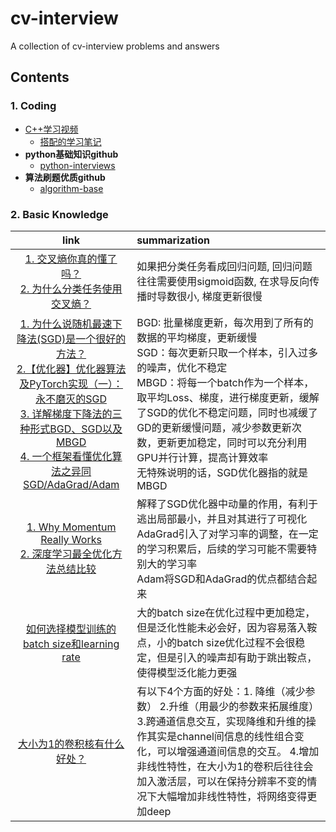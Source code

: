 # cv-interview
A collection of cv-interview problems and answers

## Contents
### 1. Coding
- [C++学习视频](https://www.bilibili.com/video/BV1et411b73Z?from=search&seid=18167644560005164073)
  - [搭配的学习笔记](https://blog.csdn.net/ClaireSy/article/details/108422945) 
- __python基础知识github__
  - [python-interviews](https://github.com/revotu/python-interviews)
- __算法刷题优质github__
  - [algorithm-base](https://github.com/chefyuan/algorithm-base)

### 2. Basic Knowledge

|    link    | summarization |
| :---: | :--- |
| [1. 交叉熵你真的懂了吗？](https://zhuanlan.zhihu.com/p/61944055) <br> [2. 为什么分类任务使用交叉熵？](https://zhuanlan.zhihu.com/p/104130889) | 如果把分类任务看成回归问题, 回归问题往往需要使用sigmoid函数, 在求导反向传播时导数很小, 梯度更新很慢|
| [1. 为什么说随机最速下降法(SGD)是一个很好的方法？](https://zhuanlan.zhihu.com/p/27609238)<br>[ 2.【优化器】优化器算法及PyTorch实现（一）：永不磨灭的SGD ](https://zhuanlan.zhihu.com/p/77503211)<br>[3. 详解梯度下降法的三种形式BGD、SGD以及MBGD](https://zhuanlan.zhihu.com/p/25765735)<br>[4. 一个框架看懂优化算法之异同SGD/AdaGrad/Adam](https://zhuanlan.zhihu.com/p/32230623) | BGD: 批量梯度更新，每次用到了所有的数据的平均梯度，更新缓慢<br>SGD：每次更新只取一个样本，引入过多的噪声，优化不稳定<br>MBGD：将每一个batch作为一个样本，取平均Loss、梯度，进行梯度更新，缓解了SGD的优化不稳定问题，同时也减缓了GD的更新缓慢问题，减少参数更新次数，更新更加稳定，同时可以充分利用GPU并行计算，提高计算效率<br>无特殊说明的话，SGD优化器指的就是MBGD  |
| [1. Why Momentum Really Works](https://distill.pub/2017/momentum/)<br>[2. 深度学习最全优化方法总结比较](https://zhuanlan.zhihu.com/p/22252270)| 解释了SGD优化器中动量的作用，有利于逃出局部最小，并且对其进行了可视化<br>AdaGrad引入了对学习率的调整，在一定的学习积累后，后续的学习可能不需要特别大的学习率<br>Adam将SGD和AdaGrad的优点都结合起来 |
| [如何选择模型训练的batch size和learning rate](https://zhuanlan.zhihu.com/p/363645881) | 大的batch size在优化过程中更加稳定，但是泛化性能未必会好，因为容易落入鞍点，小的batch size优化过程不会很稳定，但是引入的噪声却有助于跳出鞍点，使得模型泛化能力更强 |
| [大小为1的卷积核有什么好处？](https://www.zhihu.com/question/56024942) | 有以下4个方面的好处：1. 降维（减少参数） 2.升维（用最少的参数来拓展维度） 3.跨通道信息交互，实现降维和升维的操作其实是channel间信息的线性组合变化，可以增强通道间信息的交互。 4.增加非线性特性，在大小为1的卷积后往往会加入激活层，可以在保持分辨率不变的情况下大幅增加非线性特性，将网络变得更加deep
